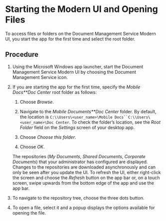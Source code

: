 <!-- loio6a788fd47dc94560b5d67e1f3923ad4c -->

# Starting the Modern UI and Opening Files

To access files or folders on the Document Management Service Modern UI, you start the app for the first time and select the root folder.



## Procedure

1.  Using the Microsoft Windows app launcher, start the Document Management Service Modern UI by choosing the Document Management Service icon.

2.  If you are starting the app for the first time, specify the *Mobile Docs**Doc Center* root folder as follows:

    1.  Choose *Browse*.

    2.  Navigate to the *Mobile Documents**Doc Center* folder. By default, the location is `C:\\Users\<user_name>\Mobile Docs``C:\\Users\<user_name>\Doc Center`. To check the folder’s location, see the *Root Folder* field on the *Settings* screen of your desktop app.

    3.  Choose *Choose this folder*.

    4.  Choose *OK*.


    The repositories \(*My Documents*, *Shared Documents*, *Corporate Documents*\) that your administrator has configured are displayed. Changes to the repositories are downloaded asynchronously and can only be seen after you update the UI. To refresh the UI, either right-click the screen and choose the *Refresh* button on the app bar or, on a touch screen, swipe upwards from the bottom edge of the app and use the app bar.

3.  To navigate to the repository tree, choose the three dots button.

4.  To open a file, select it and a popup displays the options available for opening the file.


